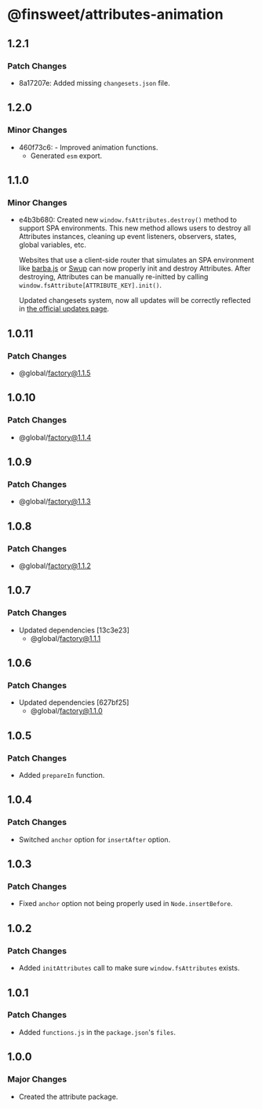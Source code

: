 # @finsweet/attributes-animation

## 1.2.1

### Patch Changes

- 8a17207e: Added missing `changesets.json` file.

## 1.2.0

### Minor Changes

- 460f73c6: - Improved animation functions.
  - Generated `esm` export.

## 1.1.0

### Minor Changes

- e4b3b680: Created new `window.fsAttributes.destroy()` method to support SPA environments.
  This new method allows users to destroy all Attributes instances, cleaning up event listeners, observers, states, global variables, etc.

  Websites that use a client-side router that simulates an SPA environment like [barba.js](https://barba.js.org/) or [Swup](https://swup.js.org/) can now properly init and destroy Attributes.
  After destroying, Attributes can be manually re-initted by calling `window.fsAttribute[ATTRIBUTE_KEY].init()`.

  Updated changesets system, now all updates will be correctly reflected in [the official updates page](https://www.finsweet.com/attributes/updates).

## 1.0.11

### Patch Changes

- @global/factory@1.1.5

## 1.0.10

### Patch Changes

- @global/factory@1.1.4

## 1.0.9

### Patch Changes

- @global/factory@1.1.3

## 1.0.8

### Patch Changes

- @global/factory@1.1.2

## 1.0.7

### Patch Changes

- Updated dependencies [13c3e23]
  - @global/factory@1.1.1

## 1.0.6

### Patch Changes

- Updated dependencies [627bf25]
  - @global/factory@1.1.0

## 1.0.5

### Patch Changes

- Added `prepareIn` function.

## 1.0.4

### Patch Changes

- Switched `anchor` option for `insertAfter` option.

## 1.0.3

### Patch Changes

- Fixed `anchor` option not being properly used in `Node.insertBefore`.

## 1.0.2

### Patch Changes

- Added `initAttributes` call to make sure `window.fsAttributes` exists.

## 1.0.1

### Patch Changes

- Added `functions.js` in the `package.json`'s `files`.

## 1.0.0

### Major Changes

- Created the attribute package.
